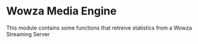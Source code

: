 # Wowza Media Engine

This module contains some functions that retreive statistics from a Wowza Streaming Server